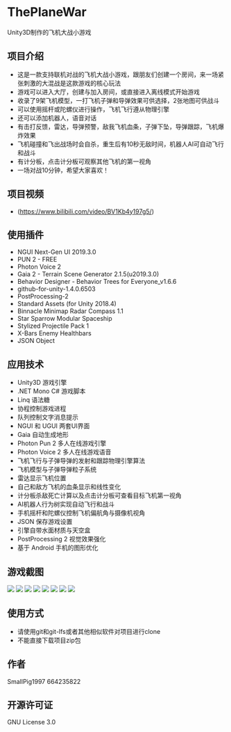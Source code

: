 # ThePlaneWar
Unity3D制作的飞机大战小游戏

## 项目介绍
* 这是一款支持联机对战的飞机大战小游戏，跟朋友们创建一个房间，来一场紧张刺激的大混战是这款游戏的核心玩法
* 游戏可以进入大厅，创建与加入房间，或直接进入离线模式开始游戏
* 收录了9架飞机模型，一打飞机子弹和导弹效果可供选择，2张地图可供战斗
* 可以使用摇杆或陀螺仪进行操作，飞机飞行遵从物理引擎
* 还可以添加机器人，语音对话
* 有击打反馈，雷达，导弹预警，敌我飞机血条，子弹下坠，导弹跟踪，飞机爆炸效果
* 飞机碰撞和飞出战场时会自杀，重生后有10秒无敌时间，机器人AI可自动飞行和战斗
* 有计分板，点击计分板可观察其他飞机的第一视角
* 一场对战10分钟，希望大家喜欢！

## 项目视频
* (https://www.bilibili.com/video/BV1Kb4y197g5/)

## 使用插件
* NGUI Next-Gen UI 2019.3.0
* PUN 2 - FREE
* Photon Voice 2
* Gaia 2 - Terrain Scene Generator 2.1.5(u2019.3.0)
* Behavior Designer - Behavior Trees for Everyone_v1.6.6
* github-for-unity-1.4.0.6503
* PostProcessing-2
* Standard Assets (for Unity 2018.4)
* Binnacle Minimap Radar Compass 1.1
* Star Sparrow Modular Spaceship
* Stylized Projectile Pack 1
* X-Bars Enemy Healthbars
* JSON Object

## 应用技术
* Unity3D 游戏引擎
* .NET Mono C# 游戏脚本
* Linq 语法糖
* 协程控制游戏进程
* 队列控制文字消息提示
* NGUI 和 UGUI 两套UI界面
* Gaia 自动生成地形
* Photon Pun 2 多人在线游戏引擎
* Photon Voice 2 多人在线游戏语音
* 飞机飞行与子弹导弹的发射和跟踪物理引擎算法
* 飞机模型与子弹导弹粒子系统
* 雷达显示飞机位置
* 自己和敌方飞机的血条显示和线性变化
* 计分板杀敌死亡计算以及点击计分板可查看目标飞机第一视角
* AI机器人行为树实现自动飞行和战斗
* 手机摇杆和陀螺仪控制飞机偏航角与摄像机视角
* JSON 保存游戏设置
* 引擎自带水面材质与天空盒
* PostProcessing 2 视觉效果强化
* 基于 Android 手机的图形优化

## 游戏截图
<img src="https://github.com/664235822/ThePlaneWar/raw/master/img/psc.jpeg" />
<img src="https://github.com/664235822/ThePlaneWar/raw/master/img/psc (1).jpeg" />
<img src="https://github.com/664235822/ThePlaneWar/raw/master/img/psc (2).jpeg" />
<img src="https://github.com/664235822/ThePlaneWar/raw/master/img/psc (3).jpeg" />
<img src="https://github.com/664235822/ThePlaneWar/raw/master/img/psc (4).jpeg" />
<img src="https://github.com/664235822/ThePlaneWar/raw/master/img/psc (5).jpeg" />
<img src="https://github.com/664235822/ThePlaneWar/raw/master/img/psc (6).jpeg" />
<img src="https://github.com/664235822/ThePlaneWar/raw/master/img/psc (7).jpeg" />

## 使用方式
* 请使用git和git-lfs或者其他相似软件对项目进行clone
* 不能直接下载项目zip包

## 作者
SmallPig1997 664235822

## 开源许可证
GNU License 3.0
